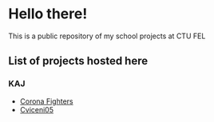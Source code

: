 # Hello there!

This is a public repository of my school projects at CTU FEL

## List of projects hosted here

### KAJ

* [Corona Fighters](/KAJ/CoronaFighters/index.html)
* [Cviceni05](/KAJ/cviceni05/index.html)